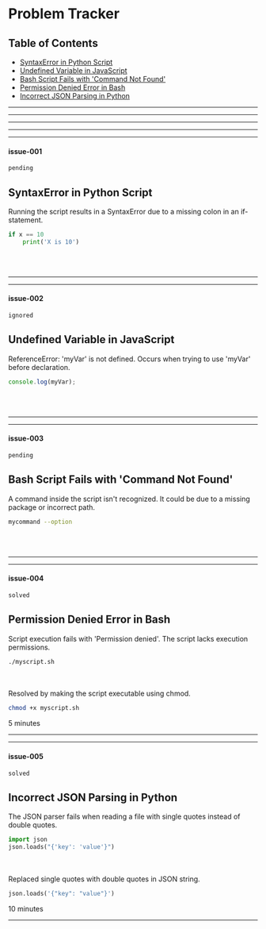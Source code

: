 # Problem Tracker

## Table of Contents
- [SyntaxError in Python Script](#issue-001)
- [Undefined Variable in JavaScript](#issue-002)
- [Bash Script Fails with 'Command Not Found'](#issue-003)
- [Permission Denied Error in Bash](#issue-004)
- [Incorrect JSON Parsing in Python](#issue-005)

---
---
---
---

---
#### issue-001
`pending`
## SyntaxError in Python Script
Running the script results in a SyntaxError due to a missing colon in an if-statement.

```python
if x == 10
    print('X is 10')
```
				
<br><br>




---

---
#### issue-002
`ignored`
## Undefined Variable in JavaScript
ReferenceError: 'myVar' is not defined. Occurs when trying to use 'myVar' before declaration.

```js
console.log(myVar);
```
				
<br><br>




---

---
#### issue-003
`pending`
## Bash Script Fails with 'Command Not Found'
A command inside the script isn't recognized. It could be due to a missing package or incorrect path.

```bash
mycommand --option
```
				
<br><br>




---

---
#### issue-004
`solved`
## Permission Denied Error in Bash
Script execution fails with 'Permission denied'. The script lacks execution permissions.

```bash
./myscript.sh
```
				
<br><br>
Resolved by making the script executable using chmod.

```bash
chmod +x myscript.sh
```
				
5 minutes

---

---
#### issue-005
`solved`
## Incorrect JSON Parsing in Python
The JSON parser fails when reading a file with single quotes instead of double quotes.

```python
import json
json.loads("{'key': 'value'}")
```
				
<br><br>
Replaced single quotes with double quotes in JSON string.

```python
json.loads('{"key": "value"}')
```
				
10 minutes

---
